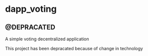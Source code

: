 # dapp_voting
## @DEPRACATED

A simple voting decentralized application 

This project has been depracated because of change in technology
